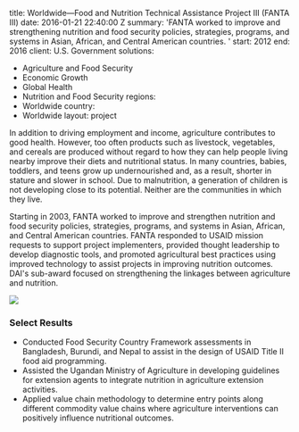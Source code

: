 
title: Worldwide—Food and Nutrition Technical Assistance Project III (FANTA III)
date: 2016-01-21 22:40:00 Z
summary: 'FANTA worked to improve and strengthening nutrition and food security policies,
  strategies, programs, and systems in Asian, African, and Central American countries. '
start: 2012
end: 2016
client: U.S. Government
solutions:
- Agriculture and Food Security
- Economic Growth
- Global Health
- Nutrition and Food Security
regions:
- Worldwide
country:
- Worldwide
layout: project


In addition to driving employment and income, agriculture contributes to good health. However, too often products such as livestock, vegetables, and cereals are produced without regard to how they can help people living nearby improve their diets and nutritional status. In many countries, babies, toddlers, and teens grow up undernourished and, as a result, shorter in stature and slower in school. Due to malnutrition, a generation of children is not developing close to its potential. Neither are the communities in which they live.

Starting in  2003, FANTA worked to improve and strengthen nutrition and food security policies, strategies, programs, and systems in Asian, African, and Central American countries. FANTA responded to USAID mission requests to support project implementers, provided thought leadership to develop diagnostic tools, and promoted agricultural best practices using improved technology to assist projects in improving nutrition outcomes. DAI's sub-award focused on strengthening the linkages between agriculture and nutrition.

![][1]

### Select Results

* Conducted Food Security Country Framework assessments in Bangladesh, Burundi, and Nepal to assist in the design of USAID Title II food aid programming.
* Assisted the Ugandan Ministry of Agriculture in developing guidelines for extension agents to integrate nutrition in agriculture extension activities.
* Applied value chain methodology to determine entry points along different commodity value chains where agriculture interventions can positively influence nutritional outcomes.

[1]: https://assetify-dai.com/projects/WorldwideFANTAGuatemala.gif

